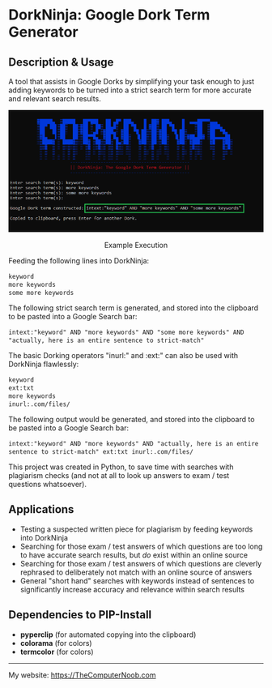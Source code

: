 # DorkNinja: Google Dork Term Generator

## Description & Usage
A tool that assists in Google Dorks by simplifying your task enough to just adding keywords to be turned into a strict search term for more accurate and relevant search results.

<div align="center">
<img src="https://raw.githubusercontent.com/SHUR1K-N/DorkNinja-Google-Dork-Term-Generator/master/Images/Example.png" >
<p>Example Execution</p>
</div>

Feeding the following lines into DorkNinja:
```
keyword
more keywords
some more keywords
```
The following strict search term is generated, and stored into the clipboard to be pasted into a Google Search bar:
```
intext:"keyword" AND "more keywords" AND "some more keywords" AND "actually, here is an entire sentence to strict-match"
```

The basic Dorking operators "inurl:" and :ext:" can also be used with DorkNinja flawlessly:
```
keyword
ext:txt
more keywords
inurl:.com/files/
```
The following output would be generated, and stored into the clipboard to be pasted into a Google Search bar:
```
intext:"keyword" AND "more keywords" AND "actually, here is an entire sentence to strict-match" ext:txt inurl:.com/files/
```

This project was created in Python, to save time with searches with plagiarism checks (and not at all to look up answers to exam / test questions whatsoever).

## Applications
- Testing a suspected written piece for plagiarism by feeding keywords into DorkNinja
- Searching for those exam / test answers of which questions are too long to have accurate search results, but *do* exist within an online source
- Searching for those exam / test answers of which questions are cleverly rephrased to deliberately not match with an online source of answers
- General "short hand" searches with keywords instead of sentences to significantly increase accuracy and relevance within search results

## Dependencies to PIP-Install
- **pyperclip** (for automated copying into the clipboard)
- **colorama** (for colors)
- **termcolor** (for colors)

------------

My website: https://TheComputerNoob.com
